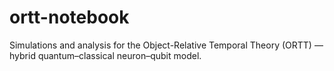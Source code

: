 # ortt-notebook
Simulations and analysis for the Object-Relative Temporal Theory (ORTT) — hybrid quantum–classical neuron–qubit model.
